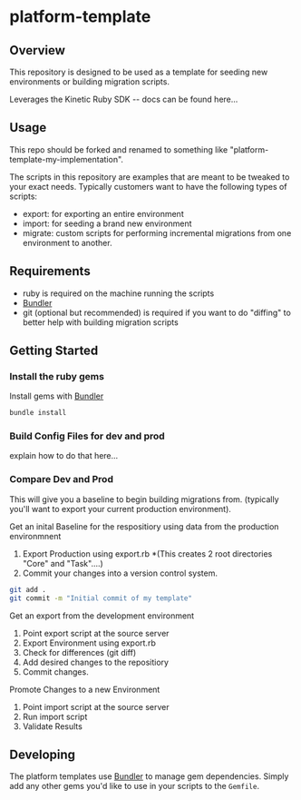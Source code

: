 # platform-template
## Overview 
This repository is designed to be used as a template for seeding new environments or building migration scripts. 

Leverages the Kinetic Ruby SDK -- docs can be found here...

## Usage
This repo should be forked and renamed to something like "platform-template-my-implementation".

The scripts in this repository are examples that are meant to be tweaked to your exact needs. Typically customers want to have the following types of scripts:

* export: for exporting an entire environment
* import: for seeding a brand new environment
* migrate: custom scripts for performing incremental migrations from one environment to another.

## Requirements

* ruby is required on the machine running the scripts
* [Bundler](https://bundler.io/) 
* git (optional but recommended) is required if you want to do "diffing" to better help with building migration scripts

## Getting Started

### Install the ruby gems 
Install gems with [Bundler](https://bundler.io/)

```bash
bundle install
```

### Build Config Files for dev and prod
explain how to do that here...

### Compare Dev and Prod

This will give you a baseline to begin building migrations from. (typically you'll want to export your current production environment).

Get an inital Baseline for the respositiory using data from the production environmnent
1. Export Production using export.rb *(This creates 2 root directories "Core" and "Task"....)
2. Commit your changes into a version control system.
```bash
git add .
git commit -m "Initial commit of my template"
```

Get an export from the development environment
1. Point export script at the source server
2. Export Environment using export.rb
3. Check for differences (git diff)
4. Add desired changes to the repositiory
5. Commit changes.

Promote Changes to a new Environment
1. Point import script at the source server
2. Run import script
3. Validate Results


## Developing

The platform templates use [Bundler](https://bundler.io) to manage gem dependencies. Simply add any other gems you'd like to use in your scripts to the `Gemfile`.
